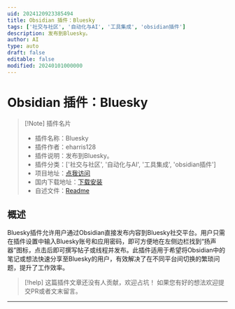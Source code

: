 ```yaml
---
uid: 2024120923385494
title: Obsidian 插件：Bluesky
tags: ['社交与社区', '自动化与AI', '工具集成', 'obsidian插件']
description: 发布到Bluesky。
author: AI
type: auto
draft: false
editable: false
modified: 20240101000000
---
```


# Obsidian 插件：Bluesky

> [!Note] 插件名片
> - 插件名称：Bluesky
> - 插件作者：eharris128
> - 插件说明：发布到Bluesky。
> - 插件分类：['社交与社区', '自动化与AI', '工具集成', 'obsidian插件']
> - 项目地址：[点我访问](https://github.com/eharris128/obsidian-bluesky)
> - 国内下载地址：[下载安装](https://pkmer.cn/products/plugin/pluginMarket/?bluesky)
> - 自述文件：[Readme](https://ghproxy.net/https://raw.githubusercontent.com/eharris128/obsidian-bluesky/master/README.md)



## 概述

Bluesky插件允许用户通过Obsidian直接发布内容到Bluesky社交平台。用户只需在插件设置中输入Bluesky账号和应用密码，即可方便地在左侧边栏找到“扬声器”图标，点击后即可撰写帖子或线程并发布。此插件适用于希望将Obsidian中的笔记或想法快速分享至Bluesky的用户，有效解决了在不同平台间切换的繁琐问题，提升了工作效率。


> [!help] 
> 这篇插件文章还没有人贡献，欢迎占坑！
> 如果您有好的想法欢迎提交PR或者文末留言。
> 

---



